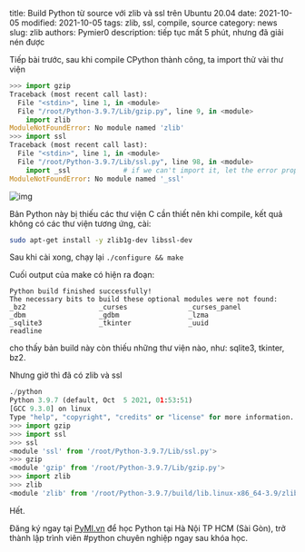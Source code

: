 title: Build Python từ source với zlib và ssl trên Ubuntu 20.04
date: 2021-10-05
modified: 2021-10-05
tags: zlib, ssl, compile, source
category: news
slug: zlib
authors: Pymier0
description: tiếp tục mất 5 phút, nhưng đã giải nén được

Tiếp bài trước, sau khi compile CPython thành công, ta import thử vài thư viện

```py
>>> import gzip
Traceback (most recent call last):
  File "<stdin>", line 1, in <module>
  File "/root/Python-3.9.7/Lib/gzip.py", line 9, in <module>
    import zlib
ModuleNotFoundError: No module named 'zlib'
>>> import ssl
Traceback (most recent call last):
  File "<stdin>", line 1, in <module>
  File "/root/Python-3.9.7/Lib/ssl.py", line 98, in <module>
    import _ssl             # if we can't import it, let the error propagate
ModuleNotFoundError: No module named '_ssl'
```

![img](https://images.unsplash.com/photo-1626862647712-a38156ab0488?crop=entropy&cs=tinysrgb&fit=max&fm=jpg&ixid=MnwyMzI1MzN8MHwxfHJhbmRvbXx8fHx8fHx8fDE2MzMzOTg1ODA&ixlib=rb-1.2.1&q=80&w=600)

Bản Python này bị thiếu các thư viện C cần thiết nên khi compile, kết quả không
có các thư viện tương ứng, cài:

```sh
sudo apt-get install -y zlib1g-dev libssl-dev
```

Sau khi cài xong, chạy lại `./configure && make`

Cuối output của make có hiện ra đoạn: 

```
Python build finished successfully!
The necessary bits to build these optional modules were not found:
_bz2                  _curses               _curses_panel      
_dbm                  _gdbm                 _lzma              
_sqlite3              _tkinter              _uuid              
readline    
```

cho thấy bản build này còn thiếu những thư viện nào, như: sqlite3, tkinter, bz2.

Nhưng giờ thì đã có zlib và ssl

```py
./python 
Python 3.9.7 (default, Oct  5 2021, 01:53:51) 
[GCC 9.3.0] on linux
Type "help", "copyright", "credits" or "license" for more information.
>>> import gzip
>>> import ssl
>>> ssl
<module 'ssl' from '/root/Python-3.9.7/Lib/ssl.py'>
>>> gzip
<module 'gzip' from '/root/Python-3.9.7/Lib/gzip.py'>
>>> import zlib
>>> zlib
<module 'zlib' from '/root/Python-3.9.7/build/lib.linux-x86_64-3.9/zlib.cpython-39-x86_64-linux-gnu.so'>
```

Hết.

Đăng ký ngay tại [PyMI.vn](https://pymi.vn) để học Python tại Hà Nội TP HCM (Sài Gòn),
trở thành lập trình viên #python chuyên nghiệp ngay sau khóa học.
